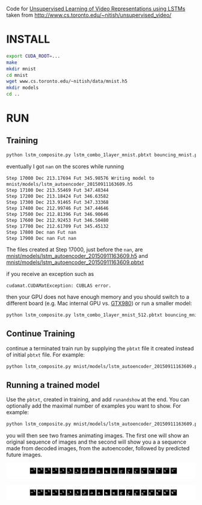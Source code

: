 Code for [Unsupervised Learning of Video Representations using LSTMs](http://arxiv.org/pdf/1502.04681.pdf)
taken from http://www.cs.toronto.edu/~nitish/unsupervised_video/

INSTALL
=======

```bash
export CUDA_ROOT=...
make
mkdir mnist
cd mnist
wget www.cs.toronto.edu/~nitish/data/mnist.h5
mkdir models
cd ..
```

RUN
===
Training
--------
```bash
python lstm_composite.py lstm_combo_1layer_mnist.pbtxt bouncing_mnist.pbtxt
```
eventually I got `nan` on the scores while running
```
Step 17000 Dec 213.17694 Fut 345.98576 Writing model to mnist/models/lstm_autoencoder_20150911163609.h5
Step 17100 Dec 213.55469 Fut 347.48344
Step 17200 Dec 213.18424 Fut 346.63582
Step 17300 Dec 213.91465 Fut 347.33368
Step 17400 Dec 212.99746 Fut 347.44646
Step 17500 Dec 212.81396 Fut 346.90646
Step 17600 Dec 212.92453 Fut 346.50480
Step 17700 Dec 212.61709 Fut 345.45132
Step 17800 Dec nan Fut nan
Step 17900 Dec nan Fut nan
```
The files created at Step 17000, just before the `nan`, are
[mnist/models/lstm_autoencoder_20150911163609.h5](https://s3.amazonaws.com/udivideo/lstm_autoencoder_20150911163609.h5) and
[mnist/models/lstm_autoencoder_20150911163609.pbtxt](https://s3.amazonaws.com/udivideo/lstm_autoencoder_20150911163609.pbtxt)


if you receive an exception such as 
```
cudamat.CUDAMatException: CUBLAS error.
```
then your GPU does not have enough memory and you should switch to a different board
(e.g. Mac internal GPU vs. [GTX980](http://udibr.github.io/using-external-gtx-980-with-macbook-pro.html))
or run a smaller model:
```bash
python lstm_composite.py lstm_combo_1layer_mnist_512.pbtxt bouncing_mnist.pbtxt
```

Continue Training
-----------------
continue a terminated train run by supplying the `pbtxt` file it created instead of initial `pbtxt` file.
For example:
```bash
python lstm_composite.py mnist/models/lstm_autoencoder_20150911163609.pbtxt bouncing_mnist.pbtxt
```

Running a trained model
-----------------------
Use the `pbtxt`, created in training, and add `runandshow` at the end.
You can optionally add the maximal number of examples you want to show.
For example:
```bash
python lstm_composite.py mnist/models/lstm_autoencoder_20150911163609.pbtxt bouncing_mnist.pbtxt runandshow 128
```
you will then see two frames animating images.
The first one will show an original sequence of images and the second will show you 
a a sequence made from decoded images, from the autoencoder, followed by predicted future images.

![original](images/figure_1.png "original sequence")

![decoded/predicted](images/figure_2.png "decoded and predicted sequence")

